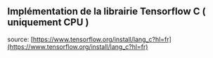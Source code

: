 ## Implémentation de la librairie Tensorflow C ( uniquement CPU )

source: [https://www.tensorflow.org/install/lang_c?hl=fr](https://www.tensorflow.org/install/lang_c?hl=fr)